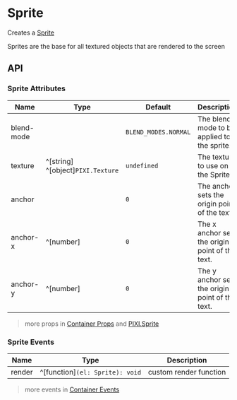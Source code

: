 # Sprite

Creates a [Sprite](https://svelte-pixi.com/docs/components/sprite)

Sprites are the base for all textured objects that are rendered to the screen

<demo src="./demo/sprite.vue" />

## API

### Sprite Attributes

| Name | Type | Default | Description |
| --- | --- | --- | --- |
| blend-mode | <api-blend-mode /> | `BLEND_MODES.NORMAL` | The blend mode to be applied to the sprite. |
| texture | ^[string] ^[object]`PIXI.Texture` | `undefined` | The texture to use on the Sprite. |
| anchor | <api-point /> | `0` | The anchor sets the origin point of the text. |
| anchor-x | ^[number] | `0` | The x anchor sets the origin point of the text. |
| anchor-y | ^[number] | `0` | The y anchor sets the origin point of the text. |

> more props in [Container Props](/guide/elements/container/#container-props) and [PIXI.Sprite](https://pixijs.download/release/docs/PIXI.Sprite.html)

### Sprite Events

| Name | Type | Description |
| --- | --- | --- |
| render | ^[function]`(el: Sprite): void` | custom render function |

> more events in [Container Events](/guide/elements/container/#container-events)